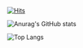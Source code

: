[![Hits](https://hits.seeyoufarm.com/api/count/incr/badge.svg?url=https%3A%2F%2Fgithub.com%2FOverFlowBIN&count_bg=%2379C83D&title_bg=%23555555&icon=javascript.svg&icon_color=%23E7E7E7&title=hits&edge_flat=false)](https://hits.seeyoufarm.com)

<div>

![Anurag's GitHub stats](https://github-readme-stats.vercel.app/api?username=OverFlowBIN&show_icons=true&theme=aura)
  
![Top Langs](https://github-readme-stats.vercel.app/api/top-langs/?username=OverFlowBIN&layout=compact)

</div>
